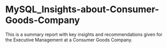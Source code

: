 # MySQL_Insights-about-Consumer-Goods-Company
This is a summary report with key insights and recommendations given for the Executive Management at a Consumer Goods Company.
